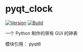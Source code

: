 # pyqt_clock

[![Version](https://img.shields.io/github/v/tag/ReturnZeroGirl/pyqt_clock?label=Version&style=for-the-badge "Version")](https://github.com/ReturnZeroGirl/pyqt_clock/releases/latest)
[![Build](https://img.shields.io/github/actions/workflow/status/ReturnZeroGirl/pyqt_clock/build.yml?label=Build&style=for-the-badge "Build")](https://github.com/ReturnZeroGirl/pyqt_clock/actions/workflows/build.yml)

一个 Python 制作的带有 GUI 的钟表

模块引用： pyqt6

